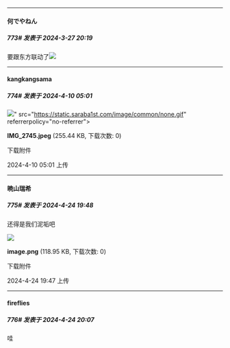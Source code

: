 ﻿
*****

####  何でやねん  
##### 773#       发表于 2024-3-27 20:19

要跟东方联动了<img src="https://static.saraba1st.com/image/smiley/face2017/091.png" referrerpolicy="no-referrer">

*****

####  kangkangsama  
##### 774#       发表于 2024-4-10 05:01

<img src="https://img.saraba1st.com/forum/202404/10/050149sbqul2eerrxb8du7.jpeg" referrerpolicy="no-referrer">" src="https://static.saraba1st.com/image/common/none.gif" referrerpolicy="no-referrer">

<strong>IMG_2745.jpeg</strong> (255.44 KB, 下载次数: 0)

下载附件

2024-4-10 05:01 上传

*****

####  暁山瑞希  
##### 775#       发表于 2024-4-24 19:48

还得是我们泥垢吧

<img src="https://img.saraba1st.com/forum/202404/24/194759tzsjnc1snlc10dzl.png" referrerpolicy="no-referrer">

<strong>image.png</strong> (118.95 KB, 下载次数: 0)

下载附件

2024-4-24 19:47 上传


*****

####  fireflies  
##### 776#       发表于 2024-4-24 20:07

哇

